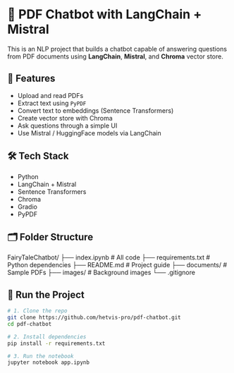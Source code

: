 # 📄 PDF Chatbot with LangChain + Mistral

This is an NLP project that builds a chatbot capable of answering questions from PDF documents using **LangChain**, **Mistral**, and **Chroma** vector store.

## 🚀 Features

- Upload and read PDFs
- Extract text using `PyPDF`
- Convert text to embeddings (Sentence Transformers)
- Create vector store with Chroma
- Ask questions through a simple UI
- Use Mistral / HuggingFace models via LangChain

## 🛠️ Tech Stack

- Python
- LangChain + Mistral
- Sentence Transformers
- Chroma
- Gradio
- PyPDF

## 🗂️ Folder Structure

FairyTaleChatbot/
├── index.ipynb # All code
├── requirements.txt # Python dependencies
├── README.md # Project guide
├── documents/ # Sample PDFs
├── images/ # Background images
└── .gitignore

## 🧪 Run the Project

```bash
# 1. Clone the repo
git clone https://github.com/hetvis-pro/pdf-chatbot.git
cd pdf-chatbot

# 2. Install dependencies
pip install -r requirements.txt

# 3. Run the notebook
jupyter notebook app.ipynb

```
